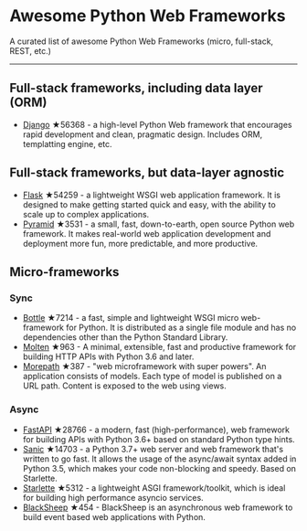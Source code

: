 # Awesome Python Web Frameworks


A curated list of awesome Python Web Frameworks (micro, full-stack, REST, etc.)

---

## Full-stack frameworks, including data layer (ORM)


- [Django](https://github.com/django/django) ★56368 - a high-level Python Web framework that encourages rapid development and clean, pragmatic design. Includes ORM, templatting engine, etc.


## Full-stack frameworks, but data-layer agnostic

- [Flask](https://github.com/pallets/flask) ★54259 - a lightweight WSGI web application framework. It is designed to make getting started quick and easy, with the ability to scale up to complex applications.
- [Pyramid](https://github.com/Pylons/pyramid) ★3531 - a small, fast, down-to-earth, open source Python web framework. It makes real-world web application development and deployment more fun, more predictable, and more productive.


## Micro-frameworks

### Sync

- [Bottle](https://github.com/bottlepy/bottle) ★7214 - a fast, simple and lightweight WSGI micro web-framework for Python. It is distributed as a single file module and has no dependencies other than the Python Standard Library.
- [Molten](https://github.com/Bogdanp/molten) ★963 - A minimal, extensible, fast and productive framework for building HTTP APIs with Python 3.6 and later.
- [Morepath](https://github.com/morepath/morepath) ★387 - "web microframework with super powers". An application consists of models. Each type of model is published on a URL path. Content is exposed to the web using views.


### Async

- [FastAPI](https://github.com/tiangolo/fastapi) ★28766 - a modern, fast (high-performance), web framework for building APIs with Python 3.6+ based on standard Python type hints.
- [Sanic](https://github.com/sanic-org/sanic) ★14703 - a Python 3.7+ web server and web framework that's written to go fast. It allows the usage of the async/await syntax added in Python 3.5, which makes your code non-blocking and speedy. Based on Starlette.
- [Starlette](https://github.com/encode/starlette) ★5312 - a lightweight ASGI framework/toolkit, which is ideal for building high performance asyncio services.
- [BlackSheep](https://github.com/Neoteroi/BlackSheep) ★454 - BlackSheep is an asynchronous web framework to build event based web applications with Python.


